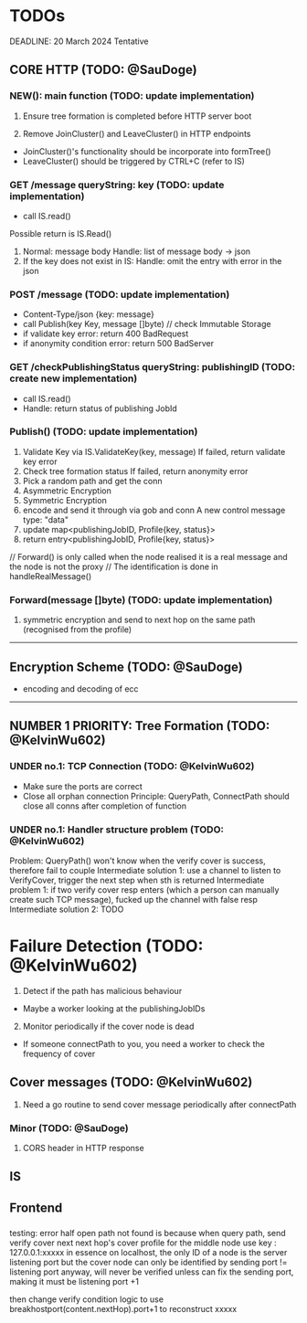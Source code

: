 # TODOs

DEADLINE: 20 March 2024 Tentative

## CORE HTTP (TODO: @SauDoge)
### NEW(): main function (TODO: update implementation)
1. Ensure tree formation is completed before HTTP server boot

2. Remove JoinCluster() and LeaveCluster() in HTTP endpoints
- JoinCluster()'s functionality should be incorporate into formTree()
- LeaveCluster() should be triggered by CTRL+C
(refer to IS)

### GET /message queryString: key (TODO: update implementation)
- call IS.read()

Possible return is IS.Read()
1. Normal: message body
Handle: list of message body -> json
2. If the key does not exist in IS:
Handle: omit the entry with error in the json

### POST /message (TODO: update implementation)
- Content-Type/json {key: message}
- call Publish(key Key, message []byte) // check Immutable Storage
- if validate key error: return 400 BadRequest
- if anonymity condition error: return 500 BadServer

### GET /checkPublishingStatus queryString: publishingID (TODO: create new implementation)
- call IS.read()
- Handle: return status of publishing JobId

### Publish() (TODO: update implementation)
1. Validate Key via IS.ValidateKey(key, message)
  If failed, return validate key error
2. Check tree formation status
  If failed, return anonymity error
3. Pick a random path and get the conn
4. Asymmetric Encryption
5. Symmetric Encryption
6. encode and send it through via gob and conn
A new control message type: "data"
7. update map<publishingJobID, Profile{key, status}>
8. return entry<publishingJobID, Profile{key, status}>


// Forward() is only called when the node realised it is a real message and the node is not the proxy
// The identification is done in handleRealMessage()
### Forward(message []byte) (TODO: update implementation)
1. symmetric encryption and send to next hop on the same path (recognised from the profile)

--------------------------------------------
## Encryption Scheme (TODO: @SauDoge)
- encoding and decoding of ecc

----------------------------------------------
## NUMBER 1 PRIORITY: Tree Formation (TODO: @KelvinWu602)

### UNDER no.1: TCP Connection (TODO: @KelvinWu602)
- Make sure the ports are correct
- Close all orphan connection
  Principle: QueryPath, ConnectPath should close all conns after completion of function

### UNDER no.1: Handler structure problem (TODO: @KelvinWu602)
Problem: QueryPath() won't know when the verify cover is success, therefore fail to couple 
Intermediate solution 1: use a channel to listen to VerifyCover, trigger the next step when sth is returned
Intermediate problem 1: if two verify cover resp enters (which a person can manually create such TCP message), fucked up the channel with false resp
Intermediate solution 2: TODO

# Failure Detection (TODO: @KelvinWu602)
1. Detect if the path has malicious behaviour
- Maybe a worker looking at the publishingJobIDs
2. Monitor periodically if the cover node is dead
- If someone connectPath to you, you need a worker to check the frequency of cover

## Cover messages (TODO: @KelvinWu602)
1. Need a go routine to send cover message periodically after connectPath

### Minor (TODO: @SauDoge)
1. CORS header in HTTP response 

## IS

## Frontend 
### 


testing: error half open path not found is because
when query path, send verify cover
next next hop's cover profile for the middle node use key : 127.0.0.1:xxxxx 
in essence on localhost, the only ID of a node is the server listening port
but the cover node can only be identified by sending port != listening port anyway, will never be verified
unless can fix the sending port, making it must be listening port +1

then change verify condition logic to use breakhostport(content.nextHop).port+1 to reconstruct xxxxx